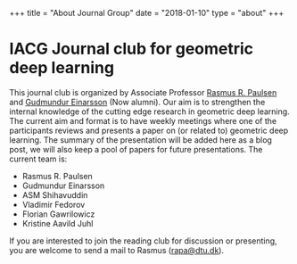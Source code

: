 +++
title = "About Journal Group"
date = "2018-01-10"
type = "about"
+++

# IACG Journal club for geometric deep learning

This journal club is organized by Associate Professor [Rasmus R. Paulsen](http://www.imm.dtu.dk/~rapa/) and [Gudmundur Einarsson](https://gumeo.github.io/) (Now alumni). Our aim is to strengthen the internal knowledge of the cutting edge research in geometric deep learning. The current aim and format is to have weekly meetings where one of the participants reviews and presents a paper on (or related to) geometric deep learning. The summary of the presentation will be added here as a blog post, we will also keep a pool of papers for future presentations. The current team is:

* Rasmus R. Paulsen
* Gudmundur Einarsson
* ASM Shihavuddin
* Vladimir Fedorov
* Florian Gawrilowicz
* Kristine Aavild Juhl

If you are interested to join the reading club for discussion or presenting, you are welcome to send a mail to Rasmus (rapa@dtu.dk).
